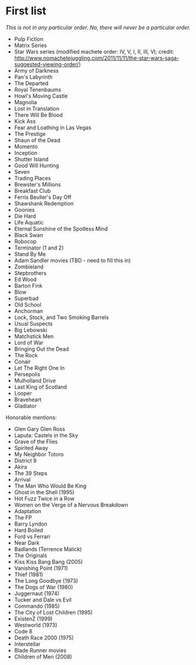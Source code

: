 # First list
*This is not in any particular order. No, there will never be a particular order.*

* Pulp Fiction
* Matrix Series
* Star Wars series (modified machete order: IV, V, I, II, III, VI; credit: http://www.nomachetejuggling.com/2011/11/11/the-star-wars-saga-suggested-viewing-order/)
* Army of Darkness
* Pan's Labyrinth
* The Departed
* Royal Tenenbaums
* Howl's Moving Castle
* Magnolia
* Lost in Translation
* There Will Be Blood
* Kick Ass
* Fear and Loathing in Las Vegas
* The Prestige
* Shaun of the Dead
* Momento
* Inception
* Shutter Island
* Good Will Hunting
* Seven
* Trading Places
* Brewster's Millions
* Breakfast Club
* Ferris Beuller's Day Off
* Shawshank Redemption
* Goonies
* Die Hard
* Life Aquatic
* Eternal Sunshine of the Spotless Mind
* Black Swan
* Robocop
* Terminator (1 and 2)
* Stand By Me
* Adam Sandler movies (TBD - need to fill this in)
* Zombieland
* Stepbrothers
* Ed Wood
* Barton Fink
* Blow
* Superbad
* Old School
* Anchorman
* Lock, Stock, and Two Smoking Barrels
* Usual Suspects
* Big Lebowski
* Matchstick Men
* Lord of War
* Bringing Out the Dead
* The Rock
* Conair
* Let The Right One In
* Persepolis
* Mulholland Drive
* Last King of Scotland
* Looper
* Braveheart
* Gladiator

Honorable mentions:
* Glen Gary Glen Ross
* Laputa: Castels in the Sky
* Grave of the Flies
* Spirited Away
* My Neighbor Totoro
* District 9
* Akira
* The 39 Steps
* Arrival
* The Man Who Would Be King
* Ghost in the Shell (1995) 
* Hot Fuzz Twice in a Row
* Women on the Verge of a Nervous Breakdown
* Adaptation
* The FP
* Barry Lyndon
* Hard Boiled
* Ford vs Ferrari
* Near Dark
* Badlands (Terrence Malick)
* The Originals
* Kiss Kiss Bang Bang (2005)
* Vanishing Point (1971)
* Thief (1981)
* The Long Goodbye (1973)
* The Dogs of War (1980)
* Juggernaut (1974) 
* Tucker and Dale vs Evil
* Commando (1985)
* The City of Lost Children (1995)
* ExistenZ (1999)
* Westworld (1973)
* Code 8
* Death Race 2000 (1975)
* Interstellar
* Blade Runner movies 
* Children of Men (2008)
